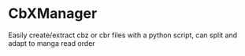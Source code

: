 # CbXManager
Easily create/extract cbz or cbr files with a python script, can split and adapt to manga read order
